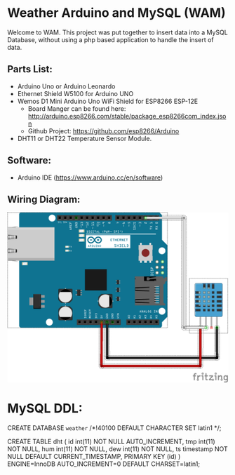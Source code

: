 # Weather Arduino and MySQL (WAM)

Welcome to WAM. This project was put together to insert data into a MySQL Database,
without using a php based application to handle the insert of data.

## Parts List:
  - Arduino Uno or Arduino Leonardo
  - Ethernet Shield W5100 for Arduino UNO
  - Wemos D1 Mini Arduino Uno WiFi Shield for ESP8266 ESP-12E
      - Board Manger can be found here: http://arduino.esp8266.com/stable/package_esp8266com_index.json
      - Github Project: https://github.com/esp8266/Arduino
  - DHT11 or DHT22 Temperature Sensor Module.

## Software:
  - Arduino IDE (https://www.arduino.cc/en/software)

## Wiring Diagram:

![Wiring Diagram](https://github.com/cetanhota/wam/blob/main/images/wam.png)

# MySQL DDL:

CREATE DATABASE `weather` /*!40100 DEFAULT CHARACTER SET latin1 */;

CREATE TABLE dht (
  id int(11) NOT NULL AUTO_INCREMENT,
  tmp int(11) NOT NULL,
  hum int(11) NOT NULL,
  dew int(11) NOT NULL,
  ts timestamp NOT NULL DEFAULT CURRENT_TIMESTAMP,
  PRIMARY KEY (id)
) ENGINE=InnoDB AUTO_INCREMENT=0 DEFAULT CHARSET=latin1;
